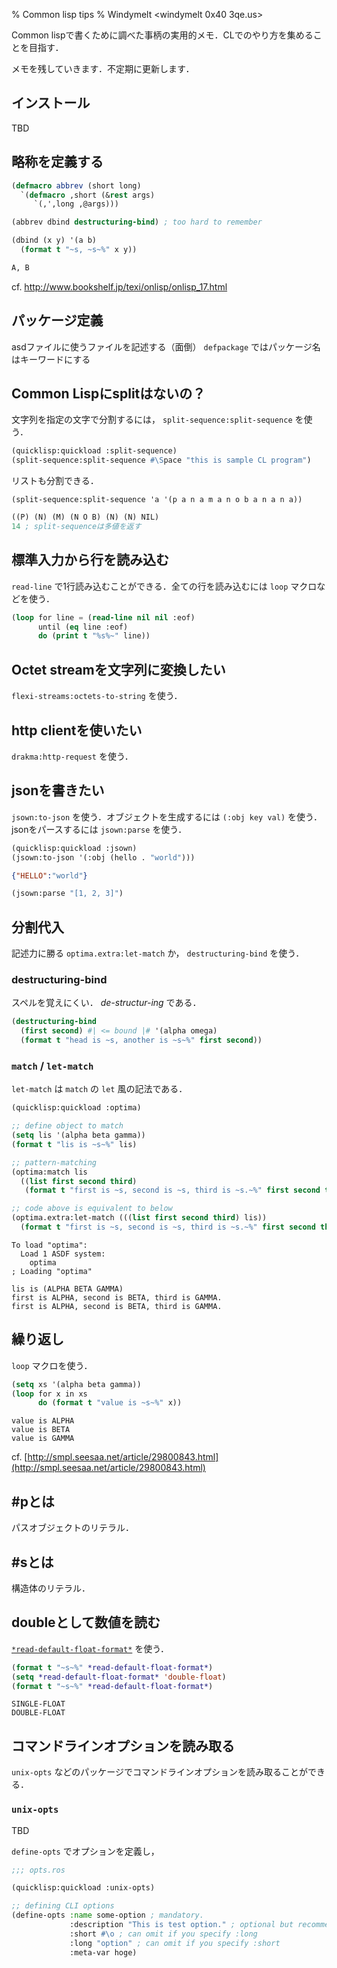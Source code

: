 % Common lisp tips
% Windymelt <windymelt 0x40 3qe.us>

<!-- Build: pandoc -t html -s --toc --template marx.html < commonlisp.md > commonlisp.html -->
Common lispで書くために調べた事柄の実用的メモ．CLでのやり方を集めることを目指す．

メモを残していきます．不定期に更新します．

## インストール
TBD

## 略称を定義する
```commonlisp
(defmacro abbrev (short long)
  `(defmacro ,short (&rest args)
     `(,',long ,@args)))

(abbrev dbind destructuring-bind) ; too hard to remember

(dbind (x y) '(a b)
  (format t "~s, ~s~%" x y))
```

```commonlisp
A, B
```

cf. http://www.bookshelf.jp/texi/onlisp/onlisp_17.html

## パッケージ定義
asdファイルに使うファイルを記述する（面倒）
`defpackage` ではパッケージ名はキーワードにする

## Common Lispにsplitはないの？
文字列を指定の文字で分割するには， `split-sequence:split-sequence` を使う．

```commonlisp
(quicklisp:quickload :split-sequence)
(split-sequence:split-sequence #\Space "this is sample CL program")
```

リストも分割できる．

```
(split-sequence:split-sequence 'a '(p a n a m a n o b a n a n a))
```

```commonlisp
((P) (N) (M) (N O B) (N) (N) NIL)
14 ; split-sequenceは多値を返す
```

## 標準入力から行を読み込む
`read-line` で1行読み込むことができる．全ての行を読み込むには `loop` マクロなどを使う．

```commonlisp
(loop for line = (read-line nil nil :eof)
      until (eq line :eof)
      do (print t "%s%~" line))
```

## Octet streamを文字列に変換したい
`flexi-streams:octets-to-string` を使う．

## http clientを使いたい
`drakma:http-request` を使う．

## jsonを書きたい
`jsown:to-json` を使う．オブジェクトを生成するには `(:obj key val)` を使う．
jsonをパースするには `jsown:parse` を使う．

```commonlisp
(quicklisp:quickload :jsown)
(jsown:to-json '(:obj (hello . "world")))
```

```json
{"HELLO":"world"}
```

```commonlisp
(jsown:parse "[1, 2, 3]")
```

## 分割代入

記述力に勝る `optima.extra:let-match` か， `destructuring-bind` を使う．

### destructuring-bind
スペルを覚えにくい． _de-structur-ing_ である．

```commonlisp
(destructuring-bind
  (first second) #| <= bound |# '(alpha omega)
  (format t "head is ~s, another is ~s~%" first second))
```

### `match` / `let-match`

`let-match` は `match` の `let` 風の記法である．

```commonlisp
(quicklisp:quickload :optima)

;; define object to match
(setq lis '(alpha beta gamma))
(format t "lis is ~s~%" lis)

;; pattern-matching
(optima:match lis
  ((list first second third)
   (format t "first is ~s, second is ~s, third is ~s.~%" first second third)))

;; code above is equivalent to below
(optima.extra:let-match (((list first second third) lis))
  (format t "first is ~s, second is ~s, third is ~s.~%" first second third))
```

```
To load "optima":
  Load 1 ASDF system:
    optima
; Loading "optima"

lis is (ALPHA BETA GAMMA)
first is ALPHA, second is BETA, third is GAMMA.
first is ALPHA, second is BETA, third is GAMMA.
```

## 繰り返し
`loop` マクロを使う．

```commonlisp
(setq xs '(alpha beta gamma))
(loop for x in xs
      do (format t "value is ~s~%" x))
```

```
value is ALPHA
value is BETA
value is GAMMA
```

cf. [http://smpl.seesaa.net/article/29800843.html](http://smpl.seesaa.net/article/29800843.html)

## #pとは

パスオブジェクトのリテラル．

## #sとは

構造体のリテラル．

## doubleとして数値を読む
[`*read-default-float-format*`](http://www.lispworks.com/documentation/HyperSpec/Body/v_rd_def.htm) を使う．

```commonlisp
(format t "~s~%" *read-default-float-format*)
(setq *read-default-float-format* 'double-float)
(format t "~s~%" *read-default-float-format*)
```

```
SINGLE-FLOAT
DOUBLE-FLOAT
```
## コマンドラインオプションを読み取る
`unix-opts` などのパッケージでコマンドラインオプションを読み取ることができる．

### `unix-opts`

TBD

`define-opts` でオプションを定義し，

```commonlisp
;;; opts.ros

(quicklisp:quickload :unix-opts)

;; defining CLI options
(define-opts :name some-option ; mandatory.
             :description "This is test option." ; optional but recommended.
             :short #\o ; can omit if you specify :long
             :long "option" ; can omit if you specify :short
             :meta-var hoge)
```
